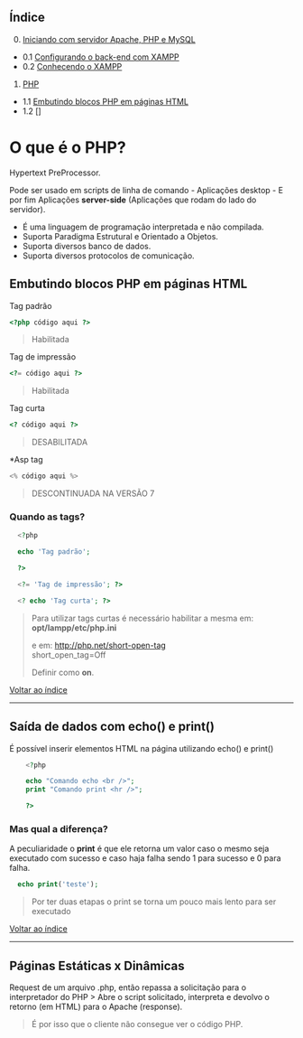 ## <a name="indice">Índice</a>

0. [Iniciando com servidor Apache, PHP e MySQL](https://github.com/comicodarko/Lab-PHP)
  - 0.1 [Configurando o back-end com XAMPP](https://github.com/comicodarko/Lab-PHP/#parte00-1)
  - 0.2 [Conhecendo o XAMPP](https://github.com/comicodarko/Lab-PHP/#parte00-2)
 
1. [PHP]()
  - 1.1 [Embutindo blocos PHP em páginas HTML](#parte01-1)
  - 1.2 []

# O que é o PHP?

Hypertext PreProcessor.

Pode ser usado em scripts de linha de comando - Aplicações desktop - E por fim Aplicações **server-side** (Aplicações que rodam do lado do servidor).

- É uma linguagem de programação interpretada e não compilada.
- Suporta Paradigma Estrutural e Orientado a Objetos.
- Suporta diversos banco de dados.
- Suporta diversos protocolos de comunicação.

## <a name="parte01-1">Embutindo blocos PHP em páginas HTML</a>

Tag padrão
```php
<?php código aqui ?>
```
>Habilitada

Tag de impressão
```php
<?= código aqui ?>
```
>Habilitada

Tag curta 
```php
<? código aqui ?>
```
>DESABILITADA

*Asp tag
```php
<% código aqui %>
```
> DESCONTINUADA NA VERSÃO 7

### Quando as tags?

```php
  <?php

  echo 'Tag padrão';

  ?>

  <?= 'Tag de impressão'; ?>

  <? echo 'Tag curta'; ?>
```
> Para utilizar tags curtas é necessário habilitar a mesma em:
>**opt/lampp/etc/php.ini**
>
>e em:
>http://php.net/short-open-tag  
>short_open_tag=Off
>
>Definir como **on**.

[Voltar ao índice](#indice)

****

## Saída de dados com echo() e print()

É possível inserir elementos HTML na página utilizando echo() e print()
```php
    <?php

    echo "Comando echo <br />";
    print "Comando print <hr />";

    ?>
```

### Mas qual a diferença?

A peculiaridade o **print** é que ele retorna um valor caso o mesmo seja executado com sucesso e caso haja falha sendo 1 para sucesso e 0 para falha.

```php
  echo print('teste');
```
> Por ter duas etapas o print se torna um pouco mais lento para ser executado


[Voltar ao índice](#indice)
****

## Páginas Estáticas x Dinâmicas

Request de um arquivo .php, então repassa a solicitação para o interpretador do PHP > Abre o script solicitado, interpreta e devolvo o retorno (em HTML) para o Apache (response).
>É por isso que o cliente não consegue ver o código PHP.